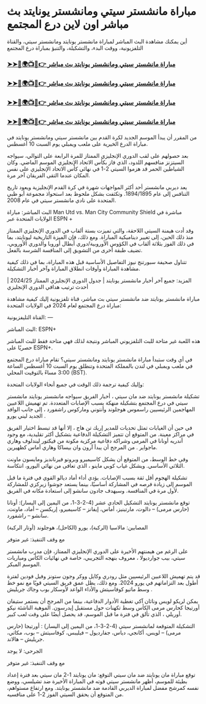 #  مباراة مانشستر سيتي ومانشستر يونايتد بث مباشر اون لاين درع المجتمع

أين يمكنك مشاهدة البث المباشر لمباراة مانشستر يونايتد ومانشستر سيتي، والقناة التلفزيونية، ووقت البدء، والتشكيلة، والتنبؤ بمباراة درع المجتمع

<h3><a href="https://cutt.ly/Xecc2d59">➤➤🔴🌍📺📱👉 مباراة مانشستر سيتي ومانشستر يونايتد بث مباشر</a></h3>

<h3><a href="https://cutt.ly/Xecc2d59">➤➤🔴🌍📺📱👉 مباراة مانشستر سيتي ومانشستر يونايتد بث مباشر</a></h3>

<h3><a href="https://cutt.ly/Xecc2d59">➤➤🔴🌍📺📱👉 مباراة مانشستر سيتي ومانشستر يونايتد بث مباشر</a></h3>

<h3><a href="https://cutt.ly/Xecc2d59">➤➤🔴🌍📺📱👉 مباراة مانشستر سيتي ومانشستر يونايتد بث مباشر</a></h3>

من المقرر أن يبدأ الموسم الجديد لكرة القدم بين مانشستر سيتي ومانشستر يونايتد في مباراة الدرع الخيرية على ملعب ويمبلي يوم السبت 10 أغسطس.

بعد حصولهم على لقب الدوري الإنجليزي الممتاز للمرة الرابعة على التوالي، سيواجه السيتزنز منافسهم اللدود، الذي فاز بكأس الاتحاد الإنجليزي الموسم الماضي. وكان الشياطين الحمر قد هزموا السيتي 2-1 في نهائي كأس الاتحاد الإنجليزي على نفس المكان عندما التقى الفريقان آخر مرة.

يعد ديربي مانشستر أحد أكثر المواجهات شهرة في كرة القدم الإنجليزية ويعود تاريخ التنافس إلى عام 1894/1895. وتكثفت بشكل ملحوظ بعد استحواذ مجموعة أبو ظبي المتحدة على نادي مانشستر سيتي في عام 2008. 

البث المباشر: مباراة Man Utd vs. Man City Community Shield مباشرة في الولايات المتحدة عبر ESPN +

وقد أدت هيمنة السيتي اللاحقة، والتي تميزت بستة ألقاب في الدوري الإنجليزي الممتاز منذ ذلك الحين، إلى تغيير ديناميكية المباراة. ومع ذلك، فإن الميزة التاريخية ليونايتد، بما في ذلك الفوز بثلاثة ألقاب في الكؤوس الأوروبية/دوري أبطال أوروبا والدوري الأوروبي، تضيف طبقة أخرى من التشويق إلى المنافسة الشرسة بالفعل. 

تتناول صحيفة سبورتنج نيوز التفاصيل الأساسية قبل هذه المباراة، بما في ذلك كيفية مشاهدة المباراة وأوقات انطلاق المباراة وآخر أخبار التشكيلة.

المزيد:  جميع آخر أخبار مانشستر يونايتد  |  جدول الدوري الإنجليزي الممتاز 2024/25  |  أحدث ترتيب هدافي الدوري الإنجليزي

مباراة مانشستر يونايتد ضد مانشستر سيتي بث مباشر، قناة تلفزيونية
إليك كيفية مشاهدة مباراة درع المجتمع لعام 2024 في الولايات المتحدة: 

القناة التليفزيونية:  — 

البث المباشر: ESPN+ 

هذه اللعبة غير متاحة للبث التلفزيوني المباشر ونتيجة لذلك فهي متاحة فقط للبث المباشر حصريًا على ESPN+. 

في أي وقت ستبدأ مباراة مانشستر يونايتد ومانشستر سيتي؟ 
تقام مباراة درع المجتمع في ملعب ويمبلي في لندن بالمملكة المتحدة وتنطلق يوم السبت 10 أغسطس الساعة 3:00 مساءً بالتوقيت المحلي (BST).

وإليك كيفية ترجمة ذلك الوقت في جميع أنحاء الولايات المتحدة:

تشكيلة مانشستر يونايتد ضد مان سيتي ، أخبار الفريق
سيواجه مانشستر يونايتد مانشستر سيتي في درع المجتمع بتشكيلة منهكة بسبب الإصابات المتعددة. تم تهميش اللاعبين المهاجمين الرئيسيين راسموس هوجلوند وأنتوني وماركوس راشفورد ، إلى جانب الوافد الجديد ليني يورو . 

في حين أن الغيابات تمثل تحديات للمدير إريك تن هاج ، إلا أنها قد تبسط اختيار الفريق في مراكز معينة. من المتوقع أن تتميز التشكيلة الدفاعية بتشكيل أكثر تقليدية، مع وجود أندريه أونانا في المرمى وشراكة دفاعية مركزية مكونة من فيكتور ليندلوف وهاري ماجواير . من المرجح أن يبدأ آرون وان بيساكا وهاري أماس كظهيرين.

وفي خط الوسط، من المتوقع أن يشكل كاسيميرو وبرونو فيرنانديز ومايسون ماونت الثلاثي الأساسي. ويشكل غياب كوبي ماينو ، الذي تعافى من نهائي اليورو، انتكاسة. 

تشكيلة الهجوم أقل ثقة بسبب الإصابات. يؤدي أداء أماد ديالو القوي في فترة ما قبل الموسم إلى زيادة فرصه في المشاركة أساسيًا، بينما يستعد جوشوا زيركزي للمشاركة لأول مرة في المنافسة. وسيهدف جادون سانشو إلى استعادة مكانه في الفريق.

توقع مانشستر يونايتد التشكيل الحادي عشر (4-2-3-1، من اليمين إلى اليسار): أونانا (حارس مرمى) – دالوت، مارتينيز، أماس، إيفانز – كاسيميرو، إريكسن – أماد، ماونت، سانشو – راشفورد.

المصابين:  مالاسيا (الركبة)، يورو (الكاحل)، هوجلوند (أوتار الركبة)

مع وقف التنفيذ:  غير متوفر

على الرغم من هيمنتهم الأخيرة على الدوري الإنجليزي الممتاز، فإن مدرب مانشستر سيتي، بيب جوارديولا ، معروف بنهجه التجريبي، خاصة في نهائيات الكأس ومباريات الموسم المبكر.

قد يتم تهميش اللاعبين الرئيسيين مثل رودري وكايل ووكر وجون ستونز وفيل فودين لفترة أطول بعد التزاماتهم في يورو 2024. ومع ذلك، يظل عمق فريق السيتي قويًا مع نمو خط وسط ماتيو كوفاسيتش والأداء الواعد لأوسكار بوب وجاك جريليش .

يمكن لريكو لويس وناثان آكي تغطية الأدوار الدفاعية، بينما من المرجح أن يستمر ستيفان أورتيجا كحارس مرمى الكأس وسط تكهنات حول مستقبل إيدرسون. الموهبة الناشئة نيكو أوريلي ، الذي تألق في فترة ما قبل الموسم، قد يحصل أيضًا على وقت لعب كبير.

التشكيلة المتوقعة لمانشستر سيتي (4-2-3-1، من اليمين إلى اليسار) : أورتيجا (حارس مرمى) – لويس، أكانجي، دياس، جفارديول – فيليبس، كوفاسيتش – بوب، مكاتي، جريليش – هالاند.

الجرحى:  لا يوجد

مع وقف التنفيذ: غير متوفر

توقع مباراة مان يونايتد ضد مان سيتي
التوقع: مان يونايتد 1-2 مان سيتي
بعد فترة إعداد بطيئة للموسم، أظهر مانشستر سيتي قوته في المباراة الأخيرة ضد تشيلسي، ووضع نفسه كمرشح مفضل لمباراة الديربي القادمة ضد مانشستر يونايتد. ومع ارتفاع مستواهم، من المتوقع أن يحقق السيتي الفوز 2-1 على منافسيه.
